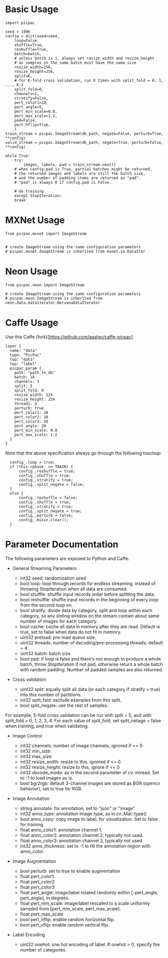 Basic Usage
===========

```
import picpac

seed = 1996
config = dict(seed=seed,
	loop=False,
	shuffle=True,
	reshuffle=True,
	batch=batch,
	# unless batch is 1, always set resize_width and resize_height
	# as samples in the same batch must have the same size
	resize_width=256,
	resize_height=256,
	split=K,
	# for K-fold cross validation, run K times with split_fold = 0, 1, ..., K-1
	split_fold=0,
	channels=1,
	stratify=False,
	pert_color1=10,
	pert_angle=5,
	pert_min_scale=0.8,
	pert_max_scale=1.2,
	pad=False,
	pert_hflip=True,
	)
train_stream = picpac.ImageStream(db_path, negate=False, perturb=True, **config)
valid_stream = picpac.ImageStream(db_path, negate=True, perturb=False, **config)

while True:
    try:
        images, labels, pad = train_stream.next()
	# when config.pad is True, partial batches might be returned.
	# the returned images and labels are still the batch size,
	# and the number of padding items are returned as "pad".
	# "pad" is always 0 if config.pad is False.

	# do training
    except StopIteration:
	break

```



MXNet Usage
===========

```
from picpac.mxnet import ImageStream


# create ImageStream using the same configuration parameters
# picpac.mxnet.ImageStream is inherited from mxnet.io.DataIter

```

Neon Usage
==========

```
from picpac.neon import ImageStream

# create ImageStream using the same configuration parameters
# picpac.meon.ImageStream is inherited from neon.data.dataiterator.NervanaDataIterator

```

Caffe Usage
===========

Use this Caffe (fork)[https://github.com/aaalgo/caffe-picpac].

```
layer {
  name: "data"
  type: "PicPac"
  top: "data"
  top: "label"
  picpac_param {
    path: "path_to_db"
    batch: 16
    channels: 3
    split: 5
    split_fold: 0
    resize_width: 224
    resize_height: 224
    threads: 4
    perturb: true
    pert_color1: 10
    pert_color2: 10
    pert_color3: 10
    pert_angle: 20
    pert_min_scale: 0.8
    pert_max_scale: 1.2
  }
}

```

Note that the above specification always go through the following touchup:
```
  config_.loop = true;
  if (this->phase_ == TRAIN) {
      config_.reshuffle = true;
      config_.shuffle = true;
      config_.stratify = true;
      config_.split_negate = false;
  }
  else {
      config_.reshuffle = false;
      config_.shuffle = true;
      config_.stratify = true;
      config_.split_negate = true;
      config_.perturb = false;
      config_.mixin.clear();
  }

```



Parameter Documentation
=======================
The following parameters are exposed to Python and Caffe.

* General Streaming Parameters
	- int32 seed: randomization seed
	- bool loop: loop through records for endless streaming, instead of throwing StopIteration when all data are consumed.
	- bool shuffle: shuffle input records order before splitting the data.
	- bool reshuffle: shuffle input records in the beginning of every loop from the second loop on.
	- bool stratify: divide data by category, split and loop within each category, so any sliding window on the stream contain about same number of images for each category.
	- bool cache: cache all data in memory after they are read.  Default is true, set to false when data do not fit in memory.
	- uint32 preload: pre-load queue size.
	- uint32 threads: number of decoding/pre-processing threads, default = 4.
	- uint32 batch: batch size
	- bool pad: if loop is false and there's not enough to produce a whole batch, throw StopIteration if not pad, otherwise return a whole batch with random padding.  Number of padded samples are also returned.

* Cross validation
	- uint32 split: equally split all data (or each category if stratify = true) into this number of partitions.
	- int32 split_fold: exclude examples from this split.
	- bool split_negate: use the rest of samples.

For example, 5-fold cross validation can be run with split = 5, and with split_fold = 0, 1, 2, 3, 4.
For each value of split_fold, set split_netage = false when training, and true when validating.

* Image Control
	- int32 channels: number of image channels, ignored if <= 0
	- int32 min_size: 
	- int32 max_size:
	- int32 resize_width: resize to this, ignored if <= 0
	- int32 resize_height: resize to this, ignore if <= 0
	- int32 decode_mode: as in the second parameter of cv::imread.  Set to -1 to load images as is.
	- bool bgr2rgb: default 3-channel images are stored as BGR (opencv behavior), set to true for RGB.

* Image Annotation
	- string annotate: for annotation, set to "json" or "image"
	- int32 anno_type: annotation image type, as in cv::Mat::type()
	- bool anno_copy: copy image to label, for visualization.  Set to false for training.
	- float anno_color1: annotation channel 1.
	- float anno_color2: annotation channel 2, typically not used. 
	- float anno_color3: annotation channel 3, typically not used.
	- int32 anno_thickness: set to -1 to fill the annotation region with anno_color.

* Image Augmentation
	- bool perturb: set to true to enable augmentation
	- float pert_color1: 
	- float pert_color2
	- float pert_color3
	- float pert_angle: image/label rotated randomly within [-pert_angle, pert_angle], in degrees.
	- float pert_min_scale: image/label rescaled to a scale uniformly sampled from [pert_min_scale, pert_max_scale].
	- float pert_max_scale
	- bool pert_hflip: enable random horizontal flip.
	- bool pert_vflip: enable random vertical flip.

* Label Encoding
	- uint32 onehot: one hot encoding of label.  If onehot > 0, specify the number of categories.


